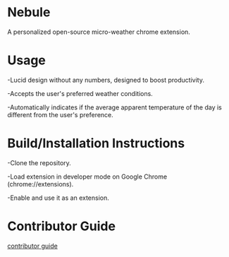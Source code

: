 # Nebule
A personalized open-source micro-weather chrome extension.

# Usage
-Lucid design without any numbers, designed to boost productivity. 

-Accepts the user's preferred weather conditions. 

-Automatically indicates if the average apparent temperature of the day is different from the user's preference. 

# Build/Installation Instructions
-Clone the repository.

-Load extension in developer mode on Google Chrome (chrome://extensions).

-Enable and use it as an extension. 


# Contributor Guide
[contributor guide](Contributoes.md)

